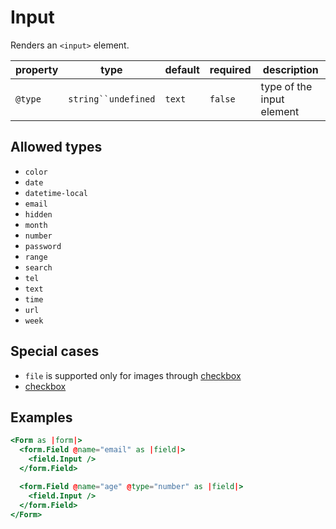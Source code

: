 # Input

Renders an `<input>` element.

| property | type                  | default | required | description               |
| -------- | --------------------- | ------- | -------- | ------------------------- |
| `@type`  | ` string``undefined ` | `text`  | `false`  | type of the input element |

## Allowed types

- `color`
- `date`
- `datetime-local`
- `email`
- `hidden`
- `month`
- `number`
- `password`
- `range`
- `search`
- `tel`
- `text`
- `time`
- `url`
- `week`

## Special cases

- `file` is supported only for images through [checkbox](./image)
- [checkbox](./checkbox)

## Examples

```hbs
<Form as |form|>
  <form.Field @name="email" as |field|>
    <field.Input />
  </form.Field>

  <form.Field @name="age" @type="number" as |field|>
    <field.Input />
  </form.Field>
</Form>
```
